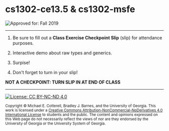 # cs1302-ce13.5 & cs1302-msfe

![Approved for: Fall 2019](https://img.shields.io/badge/Approved%20for-Fall%202019-brightgreen)

<hr>

1. Be sure to fill out a **Class Exercise Checkpoint Slip** (slip) for attendance purposes.

1. Interactive demo about raw types and generics.

1. Surpise!

1. Don't forget to turn in your slip!
      
**NOT A CHECKPOINT: TURN SLIP IN AT END OF CLASS**
    
<hr/>

[![License: CC BY-NC-ND 4.0](https://img.shields.io/badge/License-CC%20BY--NC--ND%204.0-lightgrey.svg)](http://creativecommons.org/licenses/by-nc-nd/4.0/)

<small>
Copyright &copy; Michael E. Cotterell, Bradley J. Barnes, and the University of Georgia.
This work is licensed under a <a rel="license" href="http://creativecommons.org/licenses/by-nc-nd/4.0/">Creative Commons Attribution-NonCommercial-NoDerivatives 4.0 International License</a> to students and the public.
The content and opinions expressed on this Web page do not necessarily reflect the views of nor are they endorsed by the University of Georgia or the University System of Georgia.
</small>

